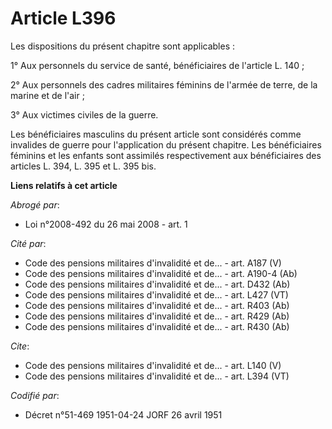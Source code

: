 # Article L396

Les dispositions du présent chapitre sont applicables : 

1° Aux personnels du service de santé, bénéficiaires de l'article L. 140 ; 

2° Aux personnels des cadres militaires féminins de l'armée de terre, de la marine et de l'air ; 

3° Aux victimes civiles de la guerre. 

Les bénéficiaires masculins du présent article sont considérés comme invalides de guerre pour l'application du présent
chapitre. Les bénéficiaires féminins et les enfants sont assimilés respectivement aux bénéficiaires des articles L. 394, L.
395 et L. 395 bis.

**Liens relatifs à cet article**

_Abrogé par_:

  - Loi n°2008-492 du 26 mai 2008 - art. 1

_Cité par_:

  - Code des pensions militaires d'invalidité et de... - art. A187 (V)
  - Code des pensions militaires d'invalidité et de... - art. A190-4 (Ab)
  - Code des pensions militaires d'invalidité et de... - art. D432 (Ab)
  - Code des pensions militaires d'invalidité et de... - art. L427 (VT)
  - Code des pensions militaires d'invalidité et de... - art. R403 (Ab)
  - Code des pensions militaires d'invalidité et de... - art. R429 (Ab)
  - Code des pensions militaires d'invalidité et de... - art. R430 (Ab)

_Cite_:

  - Code des pensions militaires d'invalidité et de... - art. L140 (V)
  - Code des pensions militaires d'invalidité et de... - art. L394 (VT)

_Codifié par_:

  - Décret n°51-469 1951-04-24 JORF 26 avril 1951

